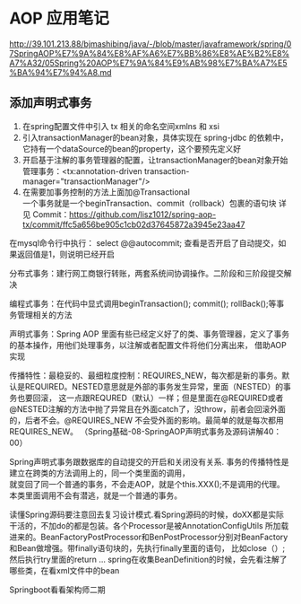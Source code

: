 # AOP 应用笔记

http://39.101.213.88/bjmashibing/java/-/blob/master/javaframework/spring/07SpringAOP%E7%9A%84%E8%AF%A6%E7%BB%86%E8%AE%B2%E8%A7%A32/05Spring%20AOP%E7%9A%84%E9%AB%98%E7%BA%A7%E5%BA%94%E7%94%A8.md


## 添加声明式事务

1. 在spring配置文件中引入 tx 相关的命名空间xmlns 和 xsi  
2. 引入transactionManager的bean对象，具体实现在 spring-jdbc 的依赖中，它持有一个dataSource的bean的property，这个要预先定义好  
3. 开启基于注解的事务管理器的配置，让transactionManager的bean对象开始管理事务：<tx:annotation-driven transaction-manager="transactionManager"/>  
4. 在需要加事务控制的方法上面加@Transactional  
一个事务就是一个beginTransaction、commit（rollback）包裹的语句块
详见 Commit：https://github.com/lisz1012/spring-aop-tx/commit/ffc5a656be905c1cb02d37645872a3945e23aa47  

在mysql命令行中执行： select @@autocommit; 查看是否开启了自动提交，如果返回值是1，则说明已经开启

分布式事务：建行网工商银行转账，两套系统间协调操作。二阶段和三阶段提交解决  

编程式事务：在代码中显式调用beginTransaction(); commit(); rollBack();等事务管理相关的方法  

声明式事务：Spring AOP 里面有些已经定义好了的类、事务管理器，定义了事务的基本操作，用他们处理事务，以注解或者配置文件将他们分离出来，
借助AOP实现

传播特性：最稳妥的、最细粒度控制：REQUIRES_NEW，每次都是新的事务。默认是REQUIRED。NESTED意思就是外部的事务发生异常，里面（NESTED）的事务也要回滚，
这一点跟REQURED（默认）一样；但是里面在@REQUIRED或者@NESTED注解的方法中抛了异常且在外面catch了，没throw，前者会回滚外面的，后者不会。@REQUIRES_NEW
不会受外面的影响。最简单的就是每次都用REQUIRES_NEW。
（Spring基础-08-SpringAOP声明式事务及源码讲解40：00）

Spring声明式事务跟数据库的自动提交的开启和关闭没有关系. 事务的传播特性是建立在跨类的方法调用上的，同一个类里面的调用，  
就变回了同一个普通的事务，不会走AOP，就是个this.XXX();不是调用的代理。本类里面调用不会有潜逃，就是一个普通的事务。

读懂Spring源码要注意回去复习设计模式.看Spring源码的时候，doXX都是实际干活的，不加do的都是包装。各个Processor是被AnnotationConfigUtils
所加载进来的。BeanFactoryPostProcessor和BenPostProcessor分别对BeanFactory和Bean做增强。带finally语句块的，先执行finally里面的语句，
比如close（）;然后执行try里面的return ... spring在收集BeanDefinition的时候，会先看注解了哪些类，在看xml文件中的bean

Springboot看看架构师二期
